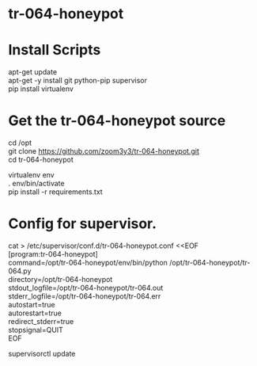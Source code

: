 # tr-064-honeypot 

# Install Scripts  
apt-get update  
apt-get -y install git python-pip supervisor  
pip install virtualenv  

# Get the tr-064-honeypot source  
cd /opt  
git clone https://github.com/zoom3y3/tr-064-honeypot.git  
cd tr-064-honeypot  

virtualenv env  
. env/bin/activate  
pip install -r requirements.txt  

# Config for supervisor.  
cat > /etc/supervisor/conf.d/tr-064-honeypot.conf <<EOF  
[program:tr-064-honeypot]  
command=/opt/tr-064-honeypot/env/bin/python /opt/tr-064-honeypot/tr-064.py   
directory=/opt/tr-064-honeypot  
stdout_logfile=/opt/tr-064-honeypot/tr-064.out  
stderr_logfile=/opt/tr-064-honeypot/tr-064.err  
autostart=true  
autorestart=true  
redirect_stderr=true  
stopsignal=QUIT  
EOF  

supervisorctl update

